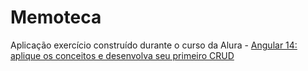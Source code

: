 # Memoteca

Aplicação exercício construído durante o curso da Alura - 
[Angular 14: aplique os conceitos e desenvolva seu primeiro CRUD](https://cursos.alura.com.br/course/angular-explorando-framework)

